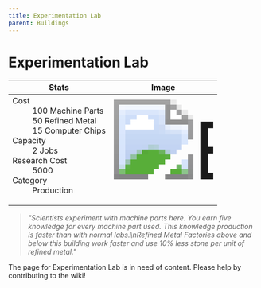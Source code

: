 ```yaml
---
title: Experimentation Lab
parent: Buildings
---
```

# Experimentation Lab

[//]: # (Pre-generated content)
<table><thead><tr><th>Stats</th><th>Image</th></tr></thead><tbody><tr><td><dl><dt>Cost</dt><dd>100 Machine Parts<br>50 Refined Metal<br>15 Computer Chips</dd><dt>Capacity</dt><dd>2 Jobs</dd><dt>Research Cost</dt><dd>5000</dd><dt>Category</dt><dd>Production</dd></dl></td><td><style>.building-image {width: 200px;height: 200px;overflow: hidden;position: relative;}.building-image img {image-rendering: pixelated;object-fit: none;transform: scale(10);transform-origin: left top;position: absolute;left: 0;top: 0;}</style><div class="building-image"><img style="object-position: -46px -922px;" src="https://tfe2-wiki.github.io/assets/sprites.png" alt="Experimentation Lab Back"><img style="object-position: -24px -922px;" src="https://tfe2-wiki.github.io/assets/sprites.png" alt="Experimentation Lab"></div></td></tr></tbody></table><blockquote><i>"Scientists experiment with machine parts here. You earn five knowledge for every machine part used. This knowledge production is faster than with normal labs.\nRefined Metal Factories above and below this building work faster and use 10% less stone per unit of refined metal."</i></blockquote>

The page for Experimentation Lab is in need of content. Please help by contributing to the wiki!
